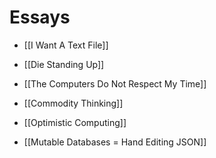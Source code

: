 # Essays

- [[I Want A Text File]]
- [[Die Standing Up]]
- [[The Computers Do Not Respect My Time]]
- [[Commodity Thinking]]

- [[Optimistic Computing]]

- [[Mutable Databases = Hand Editing JSON]]
